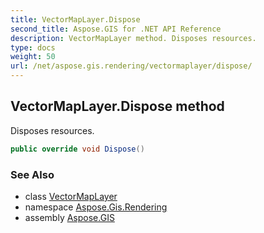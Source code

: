 ```yaml
---
title: VectorMapLayer.Dispose
second_title: Aspose.GIS for .NET API Reference
description: VectorMapLayer method. Disposes resources.
type: docs
weight: 50
url: /net/aspose.gis.rendering/vectormaplayer/dispose/
---
```

## VectorMapLayer.Dispose method

Disposes resources.

```csharp
public override void Dispose()
```

### See Also

* class [VectorMapLayer](../)
* namespace [Aspose.Gis.Rendering](../../vectormaplayer/)
* assembly [Aspose.GIS](../../../)


